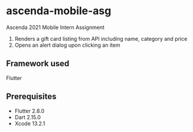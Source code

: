 # ascenda-mobile-asg
Ascenda 2021 Mobile Intern Assignment
1. Renders a gift card listing from API including name, category and price</li>
2. Opens an alert dialog upon clicking an item</li>

## Framework used
Flutter

## Prerequisites
* Flutter 2.8.0
* Dart 2.15.0
* Xcode 13.2.1

